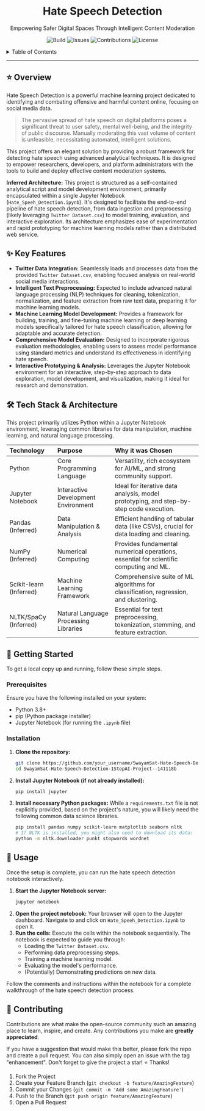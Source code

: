 <h1 align="center"> Hate Speech Detection  </h1>
<p align="center"> Empowering Safer Digital Spaces Through Intelligent Content Moderation </p>

<p align="center">
  <img alt="Build" src="https://img.shields.io/badge/Build-Passing-brightgreen?style=for-the-badge">
  <img alt="Issues" src="https://img.shields.io/badge/Issues-0%20Open-blue?style=for-the-badge">
  <img alt="Contributions" src="https://img.shields.io/badge/Contributions-Welcome-orange?style=for-the-badge">
  <img alt="License" src="https://img.shields.io/badge/License-MIT-yellow?style=for-the-badge">
</p>
<!-- 
  **Note:** These are static placeholder badges. Replace them with your project's actual badges.
  You can generate your own at https://shields.io
-->

<details>
<summary>Table of Contents</summary>

- [⭐ Overview](#-overview)
- [✨ Key Features](#-key-features)
- [🛠️ Tech Stack & Architecture](#️-tech-stack--architecture)
- [🚀 Getting Started](#-getting-started)
- [🔧 Usage](#-usage)
- [🤝 Contributing](#-contributing)
</details>

---

## ⭐ Overview

Hate Speech Detection is a powerful machine learning project dedicated to identifying and combating offensive and harmful content online, focusing on social media data.

> The pervasive spread of hate speech on digital platforms poses a significant threat to user safety, mental well-being, and the integrity of public discourse. Manually moderating this vast volume of content is unfeasible, necessitating automated, intelligent solutions.

This project offers an elegant solution by providing a robust framework for detecting hate speech using advanced analytical techniques. It is designed to empower researchers, developers, and platform administrators with the tools to build and deploy effective content moderation systems.

**Inferred Architecture:**
This project is structured as a self-contained analytical script and model development environment, primarily encapsulated within a single Jupyter Notebook (`Hate_Speeh_Detection.ipynb`). It's designed to facilitate the end-to-end pipeline of hate speech detection, from data ingestion and preprocessing (likely leveraging `Twitter Dataset.csv`) to model training, evaluation, and interactive exploration. Its architecture emphasizes ease of experimentation and rapid prototyping for machine learning models rather than a distributed web service.

## ✨ Key Features

*   **Twitter Data Integration:** Seamlessly loads and processes data from the provided `Twitter Dataset.csv`, enabling focused analysis on real-world social media interactions.
*   **Intelligent Text Preprocessing:** Expected to include advanced natural language processing (NLP) techniques for cleaning, tokenization, normalization, and feature extraction from raw text data, preparing it for machine learning models.
*   **Machine Learning Model Development:** Provides a framework for building, training, and fine-tuning machine learning or deep learning models specifically tailored for hate speech classification, allowing for adaptable and accurate detection.
*   **Comprehensive Model Evaluation:** Designed to incorporate rigorous evaluation methodologies, enabling users to assess model performance using standard metrics and understand its effectiveness in identifying hate speech.
*   **Interactive Prototyping & Analysis:** Leverages the Jupyter Notebook environment for an interactive, step-by-step approach to data exploration, model development, and visualization, making it ideal for research and demonstration.

## 🛠️ Tech Stack & Architecture

This project primarily utilizes Python within a Jupyter Notebook environment, leveraging common libraries for data manipulation, machine learning, and natural language processing.

| Technology      | Purpose                                    | Why it was Chosen                                                                      |
| :-------------- | :----------------------------------------- | :------------------------------------------------------------------------------------- |
| Python          | Core Programming Language                  | Versatility, rich ecosystem for AI/ML, and strong community support.                   |
| Jupyter Notebook | Interactive Development Environment        | Ideal for iterative data analysis, model prototyping, and step-by-step code execution. |
| Pandas (Inferred)| Data Manipulation & Analysis               | Efficient handling of tabular data (like CSVs), crucial for data loading and cleaning. |
| NumPy (Inferred) | Numerical Computing                        | Provides fundamental numerical operations, essential for scientific computing and ML.    |
| Scikit-learn (Inferred) | Machine Learning Framework             | Comprehensive suite of ML algorithms for classification, regression, and clustering.   |
| NLTK/SpaCy (Inferred) | Natural Language Processing Libraries | Essential for text preprocessing, tokenization, stemming, and feature extraction.      |

## 🚀 Getting Started

To get a local copy up and running, follow these simple steps.

### Prerequisites

Ensure you have the following installed on your system:

*   Python 3.8+
*   pip (Python package installer)
*   Jupyter Notebook (for running the `.ipynb` file)

### Installation

1.  **Clone the repository:**
    ```bash
    git clone https://github.com/your_username/SwayamSat-Hate-Speech-Detection-1StopAI-Project--141118b.git
    cd SwayamSat-Hate-Speech-Detection-1StopAI-Project--141118b
    ```
2.  **Install Jupyter Notebook (if not already installed):**
    ```bash
    pip install jupyter
    ```
3.  **Install necessary Python packages:**
    While a `requirements.txt` file is not explicitly provided, based on the project's nature, you will likely need the following common data science libraries.
    ```bash
    pip install pandas numpy scikit-learn matplotlib seaborn nltk
    # If NLTK is installed, you might also need to download its data:
    python -m nltk.downloader punkt stopwords wordnet
    ```

## 🔧 Usage

Once the setup is complete, you can run the hate speech detection notebook interactively.

1.  **Start the Jupyter Notebook server:**
    ```bash
    jupyter notebook
    ```
2.  **Open the project notebook:**
    Your browser will open to the Jupyter dashboard. Navigate to and click on `Hate_Speeh_Detection.ipynb` to open it.
3.  **Run the cells:**
    Execute the cells within the notebook sequentially. The notebook is expected to guide you through:
    *   Loading the `Twitter Dataset.csv`.
    *   Performing data preprocessing steps.
    *   Training a machine learning model.
    *   Evaluating the model's performance.
    *   (Potentially) Demonstrating predictions on new data.

Follow the comments and instructions within the notebook for a complete walkthrough of the hate speech detection process.

## 🤝 Contributing

Contributions are what make the open-source community such an amazing place to learn, inspire, and create. Any contributions you make are **greatly appreciated**.

If you have a suggestion that would make this better, please fork the repo and create a pull request. You can also simply open an issue with the tag "enhancement".
Don't forget to give the project a star! ⭐ Thanks!

1.  Fork the Project
2.  Create your Feature Branch (`git checkout -b feature/AmazingFeature`)
3.  Commit your Changes (`git commit -m 'Add some AmazingFeature'`)
4.  Push to the Branch (`git push origin feature/AmazingFeature`)
5.  Open a Pull Request
